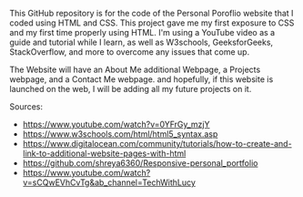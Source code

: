 This GitHub repository is for the code of the Personal Poroflio website that I coded using HTML and CSS. This project gave me my first exposure to CSS and my first time properly using HTML. 
I'm using a YouTube video as a guide and tutorial while I learn, as well as W3schools, GeeksforGeeks, StackOverflow, and more to overcome any issues that come up.

The Website will have an About Me additional Webpage, a Projects webpage, and a Contact Me webpage. and hopefully, if this website is launched on the web, I will be adding all my future projects on it.

Sources: 
- https://www.youtube.com/watch?v=0YFrGy_mzjY
- https://www.w3schools.com/html/html5_syntax.asp 
- https://www.digitalocean.com/community/tutorials/how-to-create-and-link-to-additional-website-pages-with-html
- https://github.com/shreya6360/Responsive-personal_portfolio
- https://www.youtube.com/watch?v=sCQwEVhCvTg&ab_channel=TechWithLucy
  

